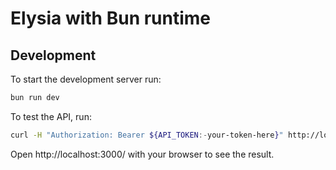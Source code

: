 # Elysia with Bun runtime

## Development

To start the development server run:

```bash
bun run dev
```

To test the API, run:

```bash
curl -H "Authorization: Bearer ${API_TOKEN:-your-token-here}" http://localhost:3000/hallo/jannik
```

Open http://localhost:3000/ with your browser to see the result.
